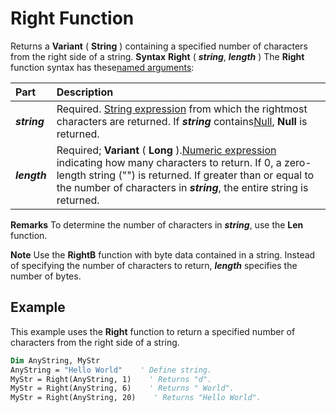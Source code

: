 
# Right Function



Returns a  **Variant** ( **String** ) containing a specified number of characters from the right side of a string.
 **Syntax**
 **Right** ( **_string_**, **_length_** )
The  **Right** function syntax has these[named arguments](b8bdf64f-5920-1ae9-16d0-b26d09524a30.md):


|**Part**|**Description**|
|:-----|:-----|
|**_string_**|Required. [String expression](b8bdf64f-5920-1ae9-16d0-b26d09524a30.md) from which the rightmost characters are returned. If **_string_** contains[Null](b8bdf64f-5920-1ae9-16d0-b26d09524a30.md),  **Null** is returned.|
|**_length_**|Required;  **Variant** ( **Long** ).[Numeric expression](b8bdf64f-5920-1ae9-16d0-b26d09524a30.md) indicating how many characters to return. If 0, a zero-length string ("") is returned. If greater than or equal to the number of characters in **_string_**, the entire string is returned.|
 **Remarks**
To determine the number of characters in  **_string_**, use the **Len** function.

 **Note**  Use the  **RightB** function with byte data contained in a string. Instead of specifying the number of characters to return, **_length_** specifies the number of bytes.


## Example

This example uses the  **Right** function to return a specified number of characters from the right side of a string.


```vb
Dim AnyString, MyStr
AnyString = "Hello World"    ' Define string.
MyStr = Right(AnyString, 1)    ' Returns "d".
MyStr = Right(AnyString, 6)    ' Returns " World".
MyStr = Right(AnyString, 20)    ' Returns "Hello World".


```

